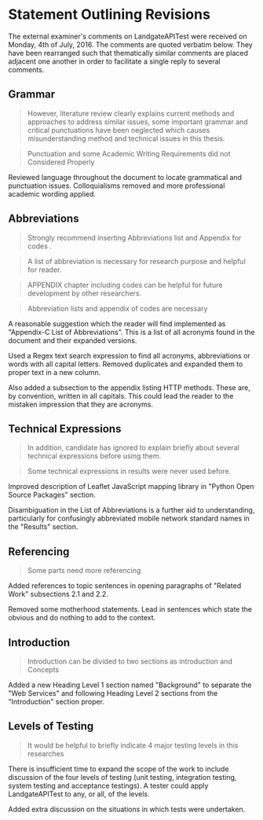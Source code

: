 # Statement Outlining Revisions

The external examiner's comments on LandgateAPITest were received on Monday, 4th of July, 2016. The comments are quoted verbatim below. They have been rearranged such that thematically similar comments are placed adjacent one another in order to facilitate a single reply to several comments.

## Grammar

>However, literature review clearly explains current methods and approaches to address similar issues, some important grammar and critical punctuations have been neglected which causes misunderstanding method and technical issues in this thesis.

>Punctuation and some Academic Writing Requirements did not Considered Properly

Reviewed language throughout the document to locate grammatical and punctuation issues. Colloquialisms removed and more professional academic wording applied.

## Abbreviations

>Strongly recommend inserting Abbreviations list and Appendix for codes .

>A list of abbreviation is necessary for research purpose and helpful for reader.

>APPENDIX chapter including codes can be helpful for future development by other researchers.

>Abbreviation lists and appendix of codes are necessary

A reasonable suggestion which the reader will find implemented as "Appendix-C List of Abbreviations". This is a list of all acronyms found in the document and their expanded versions.

Used a Regex text search expression to find all acronyms, abbreviations or words with all capital letters. Removed duplicates and expanded them to proper text in a new column.

Also added a subsection to the appendix listing HTTP methods. These are, by convention, written in all capitals. This could lead the reader to the mistaken impression that they are acronyms.

## Technical Expressions

>In addition, candidate has ignored to explain briefly about several technical expressions before using them.

>Some technical expressions in results  were never used before.

Improved description of Leaflet JavaScript mapping library in "Python Open Source Packages" section.

Disambiguation in the List of Abbreviations is a further aid to understanding, particularly for confusingly abbreviated mobile network standard names in the "Results" section.

## Referencing

>Some parts need more referencing

Added references to topic sentences in opening paragraphs of "Related Work" subsections 2.1 and 2.2.

Removed some motherhood statements. Lead in sentences which state the obvious and do nothing to add to the context.

## Introduction

>Introduction can be divided to two sections as introduction and Concepts

Added a new Heading Level 1 section named "Background" to separate the "Web Services" and following Heading Level 2 sections from the "Introduction" section proper.

## Levels of Testing

>It would be helpful to briefly indicate 4 major testing levels in this researches

There is insufficient time to expand the scope of the work to include discussion of the four levels of testing (unit testing, integration testing, system testing and acceptance testings). A tester could apply LandgateAPITest to any, or all, of the levels.

Added extra discussion on the situations in which tests were undertaken.
